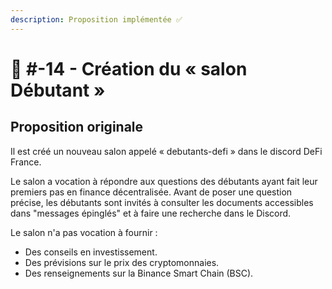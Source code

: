 ```yaml
---
description: Proposition implémentée ✅
---
```


# 📜 #-14 - Création du « salon Débutant »

## Proposition originale

Il est créé un nouveau salon appelé « debutants-defi » dans le discord DeFi France.

Le salon a vocation à répondre aux questions des débutants ayant fait leur premiers pas en finance décentralisée. Avant de poser une question précise, les débutants sont invités à consulter les documents accessibles dans "messages épinglés" et à faire une recherche dans le Discord.

Le salon n'a pas vocation à fournir :

* Des conseils en investissement.
* Des prévisions sur le prix des cryptomonnaies.
* Des renseignements sur la Binance Smart Chain (BSC).
